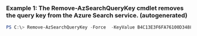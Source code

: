 ### Example 1: The Remove-AzSearchQueryKey cmdlet removes the query key from the Azure Search service. (autogenerated)
```powershell
PS C:\> Remove-AzSearchQueryKey -Force  -KeyValue B4C13E3F6FA76100D3488673CFDCD438 -ResourceGroupName TestAzureSearchPsGroup -ServiceName pstestazuresearch01
```

